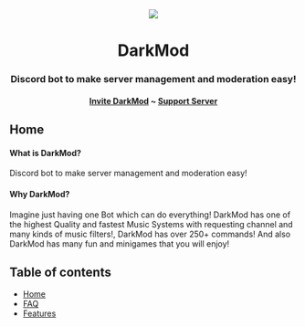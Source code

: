 <center>
  <img src = "https://capsule-render.vercel.app/api?type=waving&color=gradient&height=200&section=header&text=DarkMod&fontSize=80&fontAlignY=35&animation=twinkling&fontColor=gradient"></img>
</center>

 <h1 align = "center">DarkMod</h1>
 <h3 align = "center">Discord bot to make server management and moderation easy!</h3>
 <h4 align = "center"><a href = "https://darkmodbot.ml">Invite DarkMod</a> ~ <a href = "https://discord.gg/GudQ2PkyGk">Support Server</a></h4>

<p>
  <h2>Home</h2>
  <h4>What is DarkMod?</h4>
  Discord bot to make server management and moderation easy!

  <h4>Why DarkMod?</h4>
  Imagine just having one Bot which can do everything! DarkMod has one of the highest Quality and fastest Music Systems with requesting channel and many kinds of music filters!, DarkMod has over 250+ commands! And also DarkMod has many fun and minigames that you will enjoy!
</p>

<p>
<h2>Table of contents</h2>
<ul>
  <li><a href = "#home">Home</a></li>
  <li><a href = "FAQ.md">FAQ</a></li>
  <li><a href = "Features.md">Features</a></li>
</ul>
